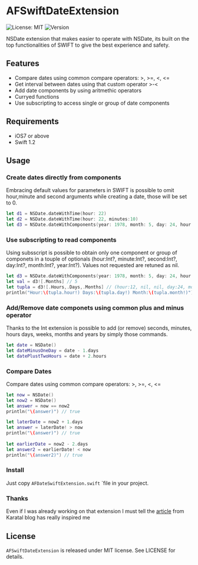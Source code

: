 # AFSwiftDateExtension

![License: MIT](https://img.shields.io/badge/license-MIT-blue.svg?style=flat)
![Version](https://img.shields.io/badge/version-0.1.2-blue.svg)

NSDate extension that makes easier to operate with NSDate, its built on the top functionalities of SWIFT to give the best experience and safety.

## Features
- Compare dates using common compare operators: >, >=, <, <=
- Get interval between dates using that custom operator >-< 
- Add date components by using aritmethic operators
- Curryed functions
- Use subscripting to access single or group of date components

## Requirements
- iOS7 or above
- Swift 1.2

## Usage

### Create dates directly from components
Embracing default values for parameters in SWIFT is possible to omit hour,minute and second arguments while creating a date, those will be set to 0.
```swift
let d1 = NSDate.dateWithTime(hour: 22)
let d2 = NSDate.dateWithTime(hour: 22, minutes:10)
let d3 = NSDate.dateWithComponents(year: 1978, month: 5, day: 24, hour: 12);
```
### Use subscripting to read components
Using subsscript is possible to obtain only one component or group of componets in a touple of optionals (hour:Int?, minute:Int?, second:Int?, day:Int?, month:Int?, year:Int?). Values not requested are retuned as nil.
```swift
let d3 = NSDate.dateWithComponents(year: 1978, month: 5, day: 24, hour: 12);
let val = d3![.Months] // 5
let tupla = d3![.Hours,.Days,.Months] // (hour:12, nil, nil, day:24, month:5, nil)
println("Hour:\(tupla.hour!) Days:\(tupla.day!) Month:\(tupla.month!)")
```

### Add/Remove date componets using common plus and minus operator
Thanks to the Int extension is possible to add (or remove) seconds, minutes, hours days, weeks, months and years by simply those commands.
```swift
let date = NSDate()
let dateMinusOneDay = date - 1.days
let datePlustTwoHours = date + 2.hours
```

### Compare Dates
Compare dates using common compare operators: >, >=, <, <=
```swift
let now = NSDate()
let now2 = NSDate()
let answer = now == now2
println("\(answer)") // true

let laterDate = now2 + 1.days
let answer = laterDate! > now
println("\(answer)") // true
        
let earlierDate = now2 - 2.days
let answer2 = earlierDate! < now
println("\(answer2)") // true

```
### Install
Just copy `AFDateSwiftExtension.swift` `file in your project.

### Thanks
Even if I was already working on that extension I must tell the [article](http://codingventures.com/articles/Dating-Swift/)  from Karatal blog has really inspired me

## License 
`AFSwiftDateExtension` is released under MIT license. See LICENSE for details.


